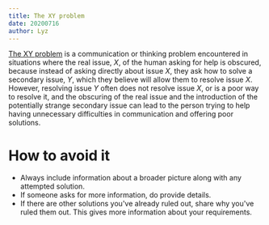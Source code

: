 ```yaml
---
title: The XY problem
date: 20200716
author: Lyz
---
```


[The XY problem](https://en.wikipedia.org/wiki/XY_problem) is a communication
or thinking problem encountered in situations where the real issue,
*X*, of the human asking for help is obscured, because instead of asking directly
about issue *X*, they ask how to solve a secondary issue, *Y*, which they believe
will allow them to resolve issue *X*. However, resolving issue *Y* often does not
resolve issue *X*, or is a poor way to resolve it, and the obscuring of the real
issue and the introduction of the potentially strange secondary issue can lead
to the person trying to help having unnecessary difficulties in communication
and offering poor solutions.

# How to avoid it

* Always include information about a broader picture along with any attempted
    solution.
* If someone asks for more information, do provide details.
* If there are other solutions you've already ruled out, share why you've ruled
    them out. This gives more information about your requirements.

